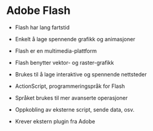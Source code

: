 # Adobe Flash #

* Flash har lang fartstid
* Enkelt å lage spennende grafikk og animasjoner

* Flash er en multimedia-plattform
* Flash benytter vektor- og raster-grafikk
* Brukes til å lage interaktive og spennende nettsteder

* ActionScript, programmeringspråk for Flash
* Språket brukes til mer avanserte operasjoner
* Oppkobling av eksterne script, sende data, osv.

* Krever ekstern plugin fra Adobe
